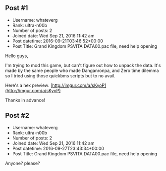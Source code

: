 ## Post #1
- Username: whateverg
- Rank: ultra-n00b
- Number of posts: 2
- Joined date: Wed Sep 21, 2016 11:42 am
- Post datetime: 2016-09-21T03:46:52+00:00
- Post Title: Grand Kingdom PSVITA DATA00.pac file, need help opening

Hello guys,

I'm trying to mod this game, but can't figure out how to unpack the data. It's made by the same people who made Danganronpa, and Zero time dilemma so I tried using those quickbms scripts but to no avail.

Here's a hex preview:
[http://imgur.com/a/sKyoP](http://imgur.com/a/sKyoP)


Thanks in advance!
## Post #2
- Username: whateverg
- Rank: ultra-n00b
- Number of posts: 2
- Joined date: Wed Sep 21, 2016 11:42 am
- Post datetime: 2016-09-27T23:43:34+00:00
- Post Title: Grand Kingdom PSVITA DATA00.pac file, need help opening

Anyone? please?
